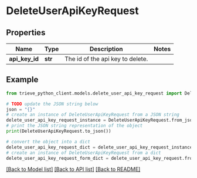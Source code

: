 # DeleteUserApiKeyRequest


## Properties

Name | Type | Description | Notes
------------ | ------------- | ------------- | -------------
**api_key_id** | **str** | The id of the api key to delete. | 

## Example

```python
from trieve_python_client.models.delete_user_api_key_request import DeleteUserApiKeyRequest

# TODO update the JSON string below
json = "{}"
# create an instance of DeleteUserApiKeyRequest from a JSON string
delete_user_api_key_request_instance = DeleteUserApiKeyRequest.from_json(json)
# print the JSON string representation of the object
print(DeleteUserApiKeyRequest.to_json())

# convert the object into a dict
delete_user_api_key_request_dict = delete_user_api_key_request_instance.to_dict()
# create an instance of DeleteUserApiKeyRequest from a dict
delete_user_api_key_request_form_dict = delete_user_api_key_request.from_dict(delete_user_api_key_request_dict)
```
[[Back to Model list]](../README.md#documentation-for-models) [[Back to API list]](../README.md#documentation-for-api-endpoints) [[Back to README]](../README.md)



